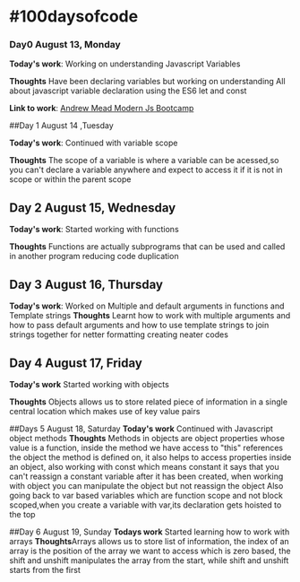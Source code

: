 # #100daysofcode

### Day0 August 13, Monday

**Today's work**: Working on understanding Javascript Variables

**Thoughts** Have been declaring variables but working on understanding All about javascript variable declaration using the ES6 let and const


**Link to work**: [Andrew Mead Modern Js Bootcamp](https://www.udemy.com/modern-javascript/?couponCode=LEARNING)

##Day 1 August 14 ,Tuesday

**Today's work**: Continued with variable scope

**Thoughts** The scope of a variable is where a variable can be acessed,so you can't declare a variable anywhere and expect to access it if it is not in scope or within the parent scope

## Day 2 August 15, Wednesday

**Today's work**: Started working with functions

**Thoughts** Functions are actually subprograms that can be used and called in another program reducing code duplication

## Day 3 August 16, Thursday 

**Today's work**: Worked on Multiple and default arguments in functions and Template strings
 **Thoughts** Learnt how to work with multiple arguments and how to pass default arguments and how to use template strings to join strings together for netter formatting creating neater codes

 ## Day 4 August 17, Friday

 **Today's work** Started working with objects

 **Thoughts** Objects allows us to store related piece of information in a single central location which makes use of key value pairs

 ##Days 5 August 18, Saturday
 **Today's work** Continued with Javascript object methods
 **Thoughts** Methods in objects are object properties whose value is a function, inside the method we have access to "this" references the object the method is defined on, it also helps to access properties inside an object, also working with const which means constant it says that you can't reassign a constant variable after it has been created, when working with object you can manipulate the object but not reassign the object 
 Also going back to var based variables which are function scope and not block scoped,when you create a variable with var,its declaration gets hoisted to the top

 ##Day 6 August 19, Sunday
 **Todays work** Started learning how to work with arrays
 **Thoughts**Arrays allows us to store list of information, the index of an array is the position of the array we want to access which is zero based, the shift and unshift manipulates the array from the start, while shift and unshift starts from the first